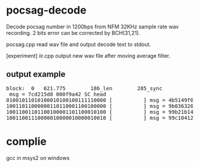 # pocsag-decode

Decode pocsag number in 1200bps from NFM 32KHz sample rate wav recording. 2 bits error can be corrected by BCH(31,21).

pocsag.cpp read wav file and output decode text to stdout.

[experiment] iir.cpp output new wav file after moving average filter.

## output example
<pre>
block:  0   621.775        186_len        285_sync
 msg = 7cd215d8 000f9a42 SC head
01001011010100010100100111110000 [          ] msg = 4b5149f0 00096a29 address 1234000 01 down
10011011000000110110001100100000 [          ] msg = 9b036320 0013606c payload c6063  6063
10011001101100100001101100010100 [          ] msg = 99b21b14 00133643 payload cc62c   62
10011001110000010000010000010010 [          ] msg = 99c10412 00133820 payload cc140   140
</pre>

# complie 
gcc in msys2 on windows
